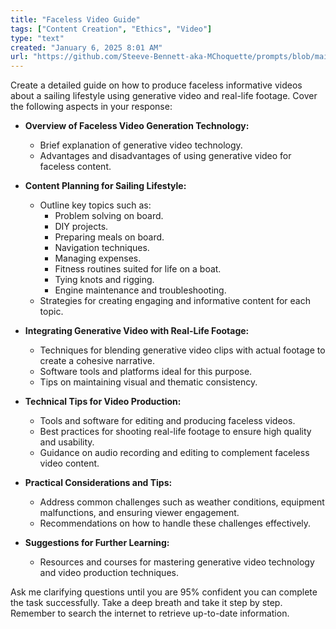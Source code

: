 ```yaml
---
title: "Faceless Video Guide"
tags: ["Content Creation", "Ethics", "Video"]
type: "text"
created: "January 6, 2025 8:01 AM"
url: "https://github.com/Steeve-Bennett-aka-MChoquette/prompts/blob/main/faceless_video_guide.md"
---
```


Create a detailed guide on how to produce faceless informative videos about a sailing lifestyle using generative video and real-life footage. Cover the following aspects in your response:

- **Overview of Faceless Video Generation Technology:**
  - Brief explanation of generative video technology.
  - Advantages and disadvantages of using generative video for faceless content.

- **Content Planning for Sailing Lifestyle:**
  - Outline key topics such as:
    - Problem solving on board.
    - DIY projects.
    - Preparing meals on board.
    - Navigation techniques.
    - Managing expenses.
    - Fitness routines suited for life on a boat.
    - Tying knots and rigging.
    - Engine maintenance and troubleshooting.
  - Strategies for creating engaging and informative content for each topic.

- **Integrating Generative Video with Real-Life Footage:**
  - Techniques for blending generative video clips with actual footage to create a cohesive narrative.
  - Software tools and platforms ideal for this purpose.
  - Tips on maintaining visual and thematic consistency.

- **Technical Tips for Video Production:**
  - Tools and software for editing and producing faceless videos.
  - Best practices for shooting real-life footage to ensure high quality and usability.
  - Guidance on audio recording and editing to complement faceless video content.

- **Practical Considerations and Tips:**
  - Address common challenges such as weather conditions, equipment malfunctions, and ensuring viewer engagement.
  - Recommendations on how to handle these challenges effectively.

- **Suggestions for Further Learning:**
  - Resources and courses for mastering generative video technology and video production techniques.

Ask me clarifying questions until you are 95% confident you can complete the task successfully. Take a deep breath and take it step by step. Remember to search the internet to retrieve up-to-date information.
